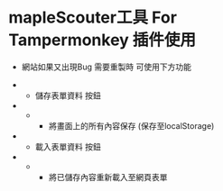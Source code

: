 # mapleScouter工具 For Tampermonkey 插件使用

- 網站如果又出現Bug 需要重製時 可使用下方功能

- - 儲存表單資料 按鈕
- - - 將畫面上的所有內容保存 (保存至localStorage)

- - 載入表單資料 按鈕
- - - 將已儲存內容重新載入至網頁表單